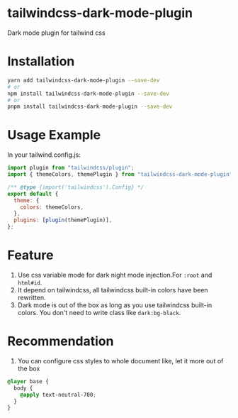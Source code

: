 # tailwindcss-dark-mode-plugin

Dark mode plugin for tailwind css

# Installation

```bash
yarn add tailwindcss-dark-mode-plugin --save-dev
# or
npm install tailwindcss-dark-mode-plugin --save-dev
# or
pnpm install tailwindcss-dark-mode-plugin --save-dev
```

# Usage Example

In your tailwind.config.js:

```js
import plugin from "tailwindcss/plugin";
import { themeColors, themePlugin } from "tailwindcss-dark-mode-plugin";

/** @type {import('tailwindcss').Config} */
export default {
  theme: {
    colors: themeColors,
  },
  plugins: [plugin(themePlugin)],
};
```

# Feature

1. Use css variable mode for dark night mode injection.For `:root` and `html#id`.
2. It depend on tailwindcss, all tailwindcss built-in colors have been rewritten.
3. Dark mode is out of the box as long as you use tailwindcss built-in colors.
   You don't need to write class like `dark:bg-black`.

# Recommendation

1. You can configure css styles to whole document like, let it more out of the
   box

```css
@layer base {
  body {
    @apply text-neutral-700;
  }
}
```
